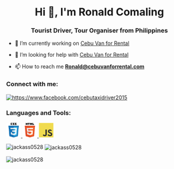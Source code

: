 
<h1 align="center">Hi 👋, I'm Ronald Comaling</h1>
<h3 align="center">Tourist Driver, Tour Organiser from Philippines</h3>



- 🔭 I’m currently working on [Cebu Van for Rental](https://cebuvanforrental.com/)

- 🤝 I’m looking for help with [Cebu Van for Rental](https://jackass0528.github.io/Cebu-Van-For-Rental/)

- 📫 How to reach me **Ronald@cebuvanforrental.com**

<h3 align="left">Connect with me:</h3>
<p align="left">
<a href="https://fb.com/https://www.facebook.com/cebutaxidriver2015" target="blank"><img align="center" src="https://raw.githubusercontent.com/rahuldkjain/github-profile-readme-generator/master/src/images/icons/Social/facebook.svg" alt="https://www.facebook.com/cebutaxidriver2015" height="30" width="40" /></a>
</p>

<h3 align="left">Languages and Tools:</h3>
<p align="left"> <a href="https://www.w3schools.com/css/" target="_blank" rel="noreferrer"> <img src="https://raw.githubusercontent.com/devicons/devicon/master/icons/css3/css3-original-wordmark.svg" alt="css3" width="40" height="40"/> </a> <a href="https://www.w3.org/html/" target="_blank" rel="noreferrer"> <img src="https://raw.githubusercontent.com/devicons/devicon/master/icons/html5/html5-original-wordmark.svg" alt="html5" width="40" height="40"/> </a> <a href="https://developer.mozilla.org/en-US/docs/Web/JavaScript" target="_blank" rel="noreferrer"> <img src="https://raw.githubusercontent.com/devicons/devicon/master/icons/javascript/javascript-original.svg" alt="javascript" width="40" height="40"/> </a> </p>

<p><img align="left" src="https://github-readme-stats.vercel.app/api/top-langs?username=jackass0528&show_icons=true&locale=en&layout=compact" alt="jackass0528" /></p>

<p>&nbsp;<img align="center" src="https://github-readme-stats.vercel.app/api?username=jackass0528&show_icons=true&locale=en" alt="jackass0528" /></p>

<p><img align="center" src="https://github-readme-streak-stats.herokuapp.com/?user=jackass0528&" alt="jackass0528" /></p>
